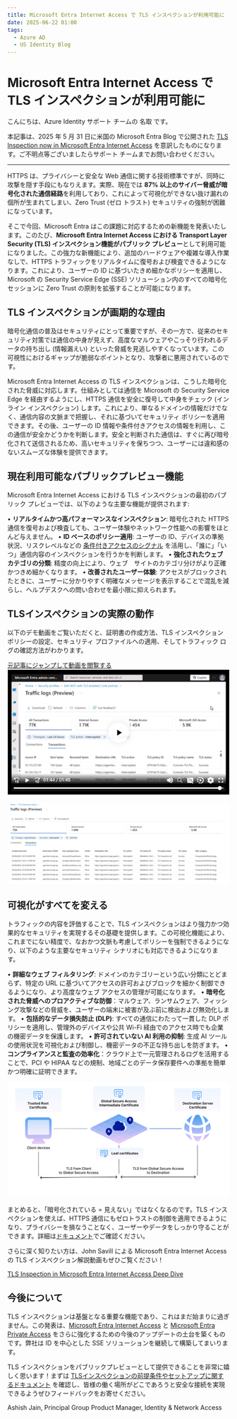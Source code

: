 ```yaml
---
title: Microsoft Entra Internet Access で TLS インスペクションが利用可能に
date: 2025-06-22 01:00
tags:
  - Azure AD
  - US Identity Blog
---
```


# Microsoft Entra Internet Access で TLS インスペクションが利用可能に

こんにちは、Azure Identity サポート チームの 名取 です。

本記事は、2025 年 5 月 31 日に米国の Microsoft Entra Blog で公開された [TLS Inspection now in Microsoft Entra Internet Access](https://techcommunity.microsoft.com/blog/microsoft-entra-blog/tls-inspection-now-in-microsoft-entra-internet-access/4395972) を意訳したものになります。ご不明点等ございましたらサポート チームまでお問い合わせください。

----

HTTPS は、プライバシーと安全な Web 通信に関する技術標準ですが、同時に攻撃を隠す手段にもなりえます。実際、現在では **87% 以上のサイバー脅威が暗号化された通信経路**を利用しており、これによって可視化ができない抜け漏れの個所が生まれてしまい、Zero Trust (ゼロ トラスト) セキュリティの強制が困難になっています。

そこで今回、Microsoft Entra はこの課題に対応するための新機能を発表いたします。このたび、**Microsoft Entra Internet Access における Transport Layer Security (TLS) インスペクション機能がパブリック プレビュー**として利用可能になりました。この強力な新機能により、追加のハードウェアや複雑な導入作業なしで、HTTPS トラフィックをリアルタイムに復号および検査できるようになります。これにより、ユーザーの ID に基づいたきめ細かなポリシーを適用し、Microsoft の Security Service Edge (SSE) ソリューション内のすべての暗号化セッションに Zero Trust の原則を拡張することが可能になります。

## TLS インスペクションが画期的な理由

暗号化通信の普及はセキュリティにとって重要ですが、その一方で、従来のセキュリティ対策では通信の中身が見えず、高度なマルウェアやこっそり行われるデータの持ち出し (情報漏えい) といった脅威を見逃しやすくなっています。この可視性におけるギャップが脆弱なポイントとなり、攻撃者に悪用されているのです。

Microsoft Entra Internet Access の TLS インスペクションは、こうした暗号化された脅威に対応します。仕組みとしては通信を Microsoft の Security Service Edge を経由するようにし、HTTPS 通信を安全に復号して中身をチェック (インライン インスペクション) します。これにより、単なるドメインの情報だけでなく、通信内容の文脈まで把握し、それに基づいてセキュリティ ポリシーを適用できます。その後、ユーザーの ID 情報や条件付きアクセスの情報を利用し、この通信が安全かどうかを判断します。安全と判断された通信は、すぐに再び暗号化されて送信されるため、高いセキュリティを保ちつつ、ユーザーには違和感のないスムーズな体験を提供できます。

## 現在利用可能なパブリックプレビュー機能

Microsoft Entra Internet Access における TLS インスペクションの最初のパブリック プレビューでは、以下のような主要な機能が提供されます: 

  • **リアルタイムかつ高パフォーマンスなインスペクション**: 暗号化された HTTPS 通信を復号および検査しても、ユーザー体験やネットワーク性能への影響をほとんど与えません。
  • **ID ベースのポリシー適用**: ユーザーの ID、デバイスの準拠状況、リスクレベルなどの [条件付きアクセスのシグナル](https://learn.microsoft.com/en-us/entra/identity/conditional-access/overview) を活用し、「誰に」「いつ」通信内容のインスペクションを行うかを判断します。
  • **強化されたウェブ カテゴリの分類**: 精度の向上により、ウェブ　サイトのカテゴリ分けがより正確かつきめ細かくなります。
  • **改善されたユーザー体験**: アクセスがブロックされたときに、ユーザーに分かりやすく明確なメッセージを表示することで混乱を減らし、ヘルプデスクへの問い合わせを最小限に抑えられます。

## TLSインスペクションの実際の動作

以下のデモ動画をご覧いただくと、証明書の作成方法、TLS インスペクション ポリシーの設定、セキュリティ プロファイルへの適用、そしてトラフィック ログの確認方法がわかります。

[元記事にジャンプして動画を閲覧する](https://techcommunity.microsoft.com/blog/microsoft-entra-blog/tls-inspection-now-in-microsoft-entra-internet-access/4395972)  
![](./tls-inspection-now-in-microsoft-entra-internet-access/3.png)

![図 1: Microsoft Entra 管理センターの監査ログ](./tls-inspection-now-in-microsoft-entra-internet-access/2.png)

## 可視化がすべてを変える

トラフィックの内容を評価することで、TLS インスペクションはより強力かつ効果的なセキュリティを実現するその基礎を提供します。この可視化機能により、これまでにない精度で、なおかつ文脈も考慮してポリシーを強制できるようになり、以下のような主要なセキュリティ シナリオにも対応できるようになります。

• **詳細なウェブ フィルタリング**: ドメインのカテゴリーという広い分類にとどまらず、特定の URL に基づいてアクセスの許可およびブロックを細かく制御できるようになり、より高度なウェブ アクセスの管理が可能になります。
• **暗号化された脅威へのプロアクティブな防御**：マルウェア、ランサムウェア、フィッシング攻撃などの脅威を、ユーザーの端末に被害が及ぶ前に検出および無効化します。
• **包括的なデータ損失防止 (DLP)**: すべての通信にわたって一貫した DLP ポリシーを適用し、管理外のデバイスや公共 Wi-Fi 経由でのアクセス時でも企業の機密データを保護します。
• **許可されていない AI 利用の抑制**: 生成 AI ツールの使用状況を可視化および制御し、機密データの不正な持ち出しを防ぎます。
• **コンプライアンスと監査の効率化**：クラウド上で一元管理されるログを活用することで、PCI や HIPAA などの規制、地域ごとのデータ保存要件への準拠を簡単かつ明確に証明できます。

![図 2: Global Secure Access によるエンドツーエンドの TLS フロー](./tls-inspection-now-in-microsoft-entra-internet-access/1.png)

まとめると、「暗号化されている = 見えない」ではなくなるのです。TLS インスペクションを使えば、HTTPS 通信にもゼロトラストの制御を適用できるようになり、プライバシーを損なうことなく、ユーザーやデータをしっかり守ることができます。詳細は[ドキュメント](https://learn.microsoft.com/en-us/entra/global-secure-access/concept-transport-layer-security)でご確認ください。

さらに深く知りたい方は、John Savill による Microsoft Entra Internet Access の TLS インスペクション解説動画もぜひご覧ください！

[TLS Inspection in Microsoft Entra Internet Access Deep Dive](https://youtu.be/WxxHH_4vKh4)

## 今後について

TLS インスペクションは基盤となる重要な機能であり、これはまだ始まりに過ぎません。この発表は、[Microsoft Entra Internet Access](https://www.microsoft.com/en-us/security/business/identity-access/microsoft-entra-internet-access) と [Microsoft Entra Private Access](https://www.microsoft.com/en-us/security/business/identity-access/microsoft-entra-private-access) をさらに強化するための今後のアップデートの土台を築くものです。弊社は ID を中心とした SSE ソリューションを継続して構築してまいります。

TLS インスペクションをパブリックプレビューとして提供できることを非常に嬉しく思います！まずは [TLSインスペクションの前提条件やセットアップに関するドキュメント](https://learn.microsoft.com/en-us/entra/global-secure-access/concept-transport-layer-security) を確認し、皆様の働く場所がどこであろうと安全な接続を実現できるようぜひフィードバックをお寄せください。

Ashish Jain, Principal Group Product Manager, Identity & Network Access
